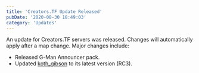 ```yaml
---
title: 'Creators.TF Update Released'
pubDate: '2020-08-30 18:49:03'
category: 'Updates'
---
```


<p>An update for Creators.TF servers was released. Changes will automatically apply after a map change. Major changes include:</p>
<ul>
        <li>Released G-Man Announcer pack.</li>
        <li>Updated <a href="https://steamcommunity.com/sharedfiles/filedetails/?id=2205860577" target="_blank">koth_gibson</a> to its latest version (RC3).</li>
</ul>
